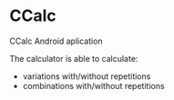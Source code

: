 # CCalc
CCalc Android aplication


The calculator is able to calculate:
- variations with/without repetitions
- combinations with/without repetitions
